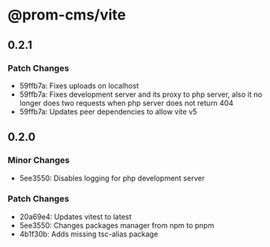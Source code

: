 # @prom-cms/vite

## 0.2.1

### Patch Changes

- 59ffb7a: Fixes uploads on localhost
- 59ffb7a: Fixes development server and its proxy to php server, also it no longer does two requests when php server does not return 404
- 59ffb7a: Updates peer dependencies to allow vite v5

## 0.2.0

### Minor Changes

- 5ee3550: Disables logging for php development server

### Patch Changes

- 20a69e4: Updates vitest to latest
- 5ee3550: Changes packages manager from npm to pnpm
- 4b1f30b: Adds missing tsc-alias package
